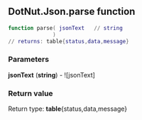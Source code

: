 ## DotNut.Json.parse function


```lua
function parse( jsonText   // string
              )
// returns: table{status,data,message}
```


### Parameters

**jsonText** (**string**) - ![jsonText]

### Return value

Return type: **table**{status,data,message}

